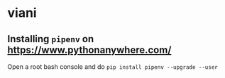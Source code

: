 # viani

## Installing `pipenv` on <https://www.pythonanywhere.com/>

Open a root bash console and do `pip install pipenv --upgrade --user`
